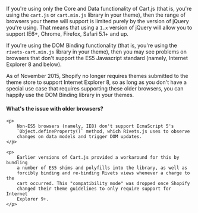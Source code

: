 If you're using only the Core and Data functionality of Cart.js (that is,
you're using the `cart.js` or `cart.min.js` library in your theme), then the
range of browsers your theme will support is limited purely by the version of
jQuery you're using. That means that using a `1.x` version of jQuery will allow
you to support IE6+, Chrome, Firefox, Safari 5.1+ and up.

If you're using the DOM Binding functionality (that is, you're using the
`rivets-cart.min.js` library in your theme), then you may see problems on
browsers that don't support the ES5 Javascript standard (namely, Internet 
Explorer 8 and below).

As of November 2015, Shopify no longer requires themes submitted to the theme
store to support Internet Explorer 8, so as long as you don't have a special use
case that requires supporting these older browsers, you can happily use the DOM
Binding library in your themes. 
 
<div class="callout callout-success">
    <h4>What's the issue with older browsers?</h4>
    
    <p>
        Non-ES5 browsers (namely, IE8) don't support EcmaScript 5's
        `Object.defineProperty()` method, which Rivets.js uses to observe
        changes on data models and trigger DOM updates.
    </p>
    
    <p>
        Earlier versions of Cart.js provided a workaround for this by bundling
        a number of ES5 shims and polyfills into the library, as well as
        forcibly binding and re-binding Rivets views whenever a charge to the
        cart occurred. This "compatibility mode" was dropped once Shopify
        changed their theme guidelines to only require support for Internet
        Explorer 9+.
    </p>    
</div>
